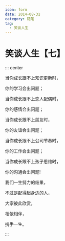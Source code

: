 ```yaml
---
icon: form
date: 2014-08-31
category: 随笔
tag:
  - 笑谈人生
---
```


# 笑谈人生【七】

::: center

当你成长跟不上知识更新时，

你的学习会出问题；

当你成长跟不上恋人配偶时，

你的感情会出问题；

当你成长跟不上朋友时，

你的友谊会出问题；

当你成长跟不上公司节奏时，

你的工作会出问题；

当你成长跟不上孩子思维时，

你的沟通会出问题!

我们一生努力的结果，

不过是配得起身边的人，

大家彼此欣赏，

相依相伴，

携手一生。

:::
